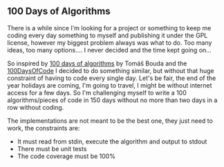 100 Days of Algorithms
----------------------

There is a while since I'm looking for a project or something to keep me coding every day something
to myself and publishing it under the GPL license, however my biggest problem always was what to do.
Too many ideas, too many options.... I never decided and the time kept going on...

So inspired by [100 days of algorithms](https://medium.com/100-days-of-algorithms) by Tomáš Bouda
and the [100DaysOfCode](http://100daysofcode.com/) I decided to do something similar, but without
that huge constraint of having to code every single day. Let's be fair, the end of the year holidays
are coming, I'm going to travel, I might be without internet access for a few days. So I'm challenging
myself to write a 100 algorithms/pieces of code in 150 days without no more than two days in a row
without coding.

The implementations are not meant to be the best one, they just need to work, the constraints are:
* It must read from stdin, execute the algorithm and output to stdout
* There must be unit tests
* The code coverage must be 100%



